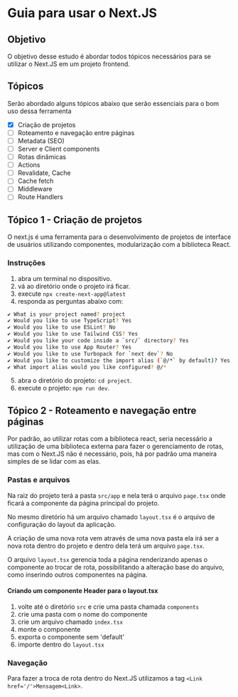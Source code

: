 # Guia para usar o Next.JS

## Objetivo
O objetivo desse estudo é abordar todos tópicos necessários para se utilizar o Next.JS em um projeto frontend.

## Tópicos
Serão abordado alguns tópicos abaixo que serão essenciais para o bom uso dessa ferramenta
 - [x] Criação de projetos
 - [ ] Roteamento e navegação entre páginas
 - [ ] Metadata (SEO)
 - [ ] Server e Client components
 - [ ] Rotas dinâmicas
 - [ ] Actions
 - [ ] Revalidate, Cache
 - [ ] Cache fetch
 - [ ] Middleware
 - [ ] Route Handlers

 ## Tópico 1 - Criação de projetos

 O next.js é uma ferramenta para o desenvolvimento de projetos de interface de usuários utilizando componentes, modularização com a biblioteca React.

 ### Instruções

 1. abra um terminal no dispositivo.
 2. vá ao diretório onde o projeto irá ficar.
 3. execute `npx create-next-app@latest`
 4. responda as perguntas abaixo com:
 ```bash
✔ What is your project named? project
✔ Would you like to use TypeScript? Yes
✔ Would you like to use ESLint? No
✔ Would you like to use Tailwind CSS? Yes
✔ Would you like your code inside a `src/` directory? Yes
✔ Would you like to use App Router? Yes
✔ Would you like to use Turbopack for `next dev`? No
✔ Would you like to customize the import alias (`@/*` by default)? Yes
✔ What import alias would you like configured? @/*
 ```
 5. abra o diretório do projeto: `cd project`.
 6. execute o projeto: `npm run dev`. 

 ## Tópico 2 - Roteamento e navegação entre páginas
 Por padrão, ao utilizar rotas com a biblioteca react, seria necessário a utilização de uma biblioteca externa para fazer o gerenciamento de rotas, mas com o Next.JS não é necessário, pois, há por padrão uma maneira simples de se lidar com as elas.

 ### Pastas e arquivos

 Na raiz do projeto terá a pasta `src/app` e nela terá o arquivo `page.tsx` onde ficará a componente da página principal do projeto.

 No mesmo diretório há um arquivo chamado `layout.tsx` é o arquivo de configuração do layout da aplicação.

 A criação de uma nova rota vem através de uma nova pasta ela irá ser a nova rota dentro do projeto e dentro dela terá um arquivo `page.tsx`.

 O arquivo `layout.tsx` gerencia toda a página renderizando apenas o componente ao trocar de rota, possibilitando a alteração base do arquivo, como inserindo outros componentes na página.

 #### Criando um componente Header para o layout.tsx
 1. volte até o diretório `src` e crie uma pasta chamada `components`
 2. crie uma pasta com o nome do componente
 3. crie um arquivo chamado `index.tsx`
 4. monte o componente
 5. exporta o componente sem 'default'
 6. importe dentro do `layout.tsx`

 ### Navegação

 Para fazer a troca de rota dentro do Next.JS utilizamos a tag `<Link href='/'>Mensagem<Link>`.